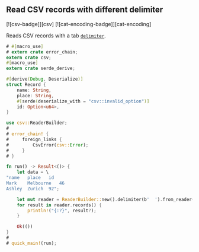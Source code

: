 ## Read CSV records with different delimiter

[![csv-badge]][csv] [![cat-encoding-badge]][cat-encoding]

Reads CSV records with a tab [`delimiter`].

```rust
# #[macro_use]
# extern crate error_chain;
extern crate csv;
#[macro_use]
extern crate serde_derive;

#[derive(Debug, Deserialize)]
struct Record {
    name: String,
    place: String,
    #[serde(deserialize_with = "csv::invalid_option")]
    id: Option<u64>,
}

use csv::ReaderBuilder;
#
# error_chain! {
#     foreign_links {
#         CsvError(csv::Error);
#     }
# }

fn run() -> Result<()> {
    let data = \
"name	place	id
Mark	Melbourne	46
Ashley	Zurich	92";

    let mut reader = ReaderBuilder::new().delimiter(b'	').from_reader(data.as_bytes());
    for result in reader.records() {
        println!("{:?}", result?);
    }

    Ok(())
}
#
# quick_main!(run);
```

[`delimiter`]: https://docs.rs/csv/1.0.0-beta.3/csv/struct.ReaderBuilder.html#method.delimiter
